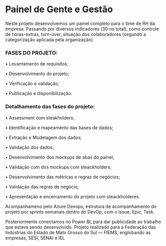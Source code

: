 # Painel de Gente e Gestão
Neste projeto desenvolvemos um painel completo para o time de RH da empresa.
Passando por diversos indicadores (30 no total), como controle de horas-extras, turn-over, situação dos colaboradores (segundo a categorização aplicada pela organização).

### FASES DO PROJETO:
• Levantamento de requisitos;

• Desenvolvimento do projeto;

• Verificação e validação;

• Publicação e disponibilização.

### Detalhamento das fases do projeto:
• Assessment com steakholders;

• Identificação e mapeamento das bases de dados;

• Extração e Modelagem dos dados;

• Validação dos dados;

• Desenvolvimento dos mockups de abas do painel;

• Validação com dos mockups com steackholders;

• Desenvolvimento das métricas e regras de negócios;

• Validação das regras de negócio;

• Apresentação e encerramento do projeto com steackholderes.



Acompanhameno pelo Azure Devops, estrutura de acompanhamento do projeto por sprints semanais dentro do DevOp, com o Issue, Epic, Task.

Posteriormente conectamos no Power BI, para dar publicidade ao trabalho que estava sendo desenvolvido.
Projeto realizado para a Federação das Indústrias do Estado de Mato Grosso do Sul — FIEMS, englobando as empresas, SESI, SENAI e IEL
